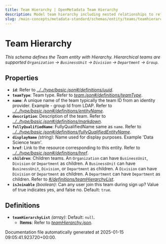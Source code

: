 ```yaml
---
title: Team Hierarchy | OpenMetadata Team Hierarchy
description: Model team hierarchy including nested relationships to reflect organizational structure.
slug: /main-concepts/metadata-standard/schemas/entity/teams/teamhierarchy
---
```


# Team Hierarchy

*This schema defines the Team entity with Hierarchy. Hierarchical teams are supported `Organization` -> `BusinessUnit` -> `Division` -> `Department` -> `Group`.*

## Properties

- **`id`**: Refer to *[../../type/basic.json#/definitions/uuid](#/../type/basic.json#/definitions/uuid)*.
- **`teamType`**: Team type. Refer to *[team.json#/definitions/teamType](#am.json#/definitions/teamType)*.
- **`name`**: A unique name of the team typically the team ID from an identity provider. Example - group Id from LDAP. Refer to *[../../type/basic.json#/definitions/entityName](#/../type/basic.json#/definitions/entityName)*.
- **`description`**: Description of the team. Refer to *[../../type/basic.json#/definitions/markdown](#/../type/basic.json#/definitions/markdown)*.
- **`fullyQualifiedName`**: FullyQualifiedName same as `name`. Refer to *[../../type/basic.json#/definitions/fullyQualifiedEntityName](#/../type/basic.json#/definitions/fullyQualifiedEntityName)*.
- **`displayName`** *(string)*: Name used for display purposes. Example 'Data Science team'.
- **`href`**: Link to the resource corresponding to this entity. Refer to *[../../type/basic.json#/definitions/href](#/../type/basic.json#/definitions/href)*.
- **`children`**: Children teams. An `Organization` can have `BusinessUnit`, `Division` or `Department` as children. A `BusinessUnit` can have `BusinessUnit`, `Division`, or `Department` as children. A `Division` can have `Division` or `Department` as children. A `Department` can have `Department` as children. Refer to *[#/definitions/teamHierarchyList](#definitions/teamHierarchyList)*.
- **`isJoinable`** *(boolean)*: Can any user join this team during sign up? Value of true indicates yes, and false no. Default: `true`.
## Definitions

- **`teamHierarchyList`** *(array)*: Default: `null`.
  - **Items**: Refer to *[teamHierarchy.json](#amHierarchy.json)*.


Documentation file automatically generated at 2025-01-15 09:05:41.923720+00:00.
